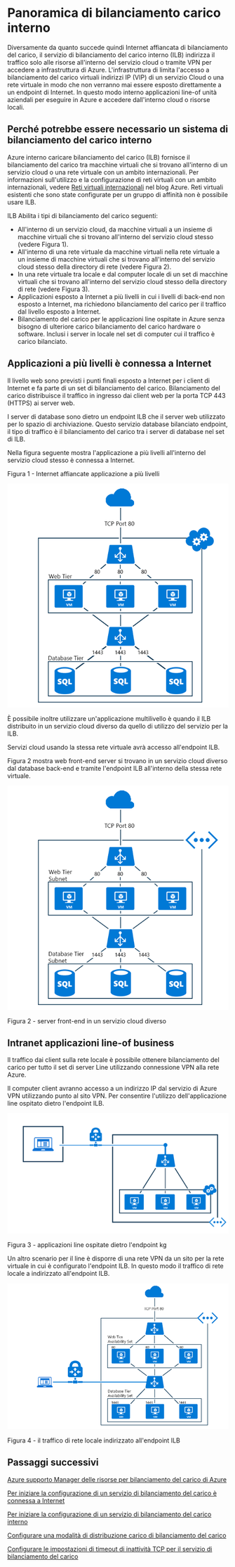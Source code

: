 
<properties
   pageTitle="Panoramica di bilanciamento del carico interno | Microsoft Azure"
   description="Panoramica di bilanciamento del carico interno e delle relative caratteristiche. Come funziona il un bilanciamento del carico per gli scenari di Azure e possibili configurare gli endpoint interni"
   services="load-balancer"
   documentationCenter="na"
   authors="sdwheeler"
   manager="carmonm"
   editor="tysonn" />
<tags
   ms.service="load-balancer"
   ms.devlang="na"
   ms.topic="article"
   ms.tgt_pltfrm="na"
   ms.workload="infrastructure-services"
   ms.date="10/24/2016"
   ms.author="sewhee" />


# <a name="internal-load-balancer-overview"></a>Panoramica di bilanciamento carico interno

Diversamente da quanto succede quindi Internet affiancata di bilanciamento del carico, il servizio di bilanciamento del carico interno (ILB) indirizza il traffico solo alle risorse all'interno del servizio cloud o tramite VPN per accedere a infrastruttura di Azure. L'infrastruttura di limita l'accesso a bilanciamento del carico virtuali indirizzi IP (VIP) di un servizio Cloud o una rete virtuale in modo che non verranno mai essere esposto direttamente a un endpoint di Internet. In questo modo interno applicazioni line-of unità aziendali per eseguire in Azure e accedere dall'interno cloud o risorse locali.

## <a name="why-you-may-need-an-internal-load-balancer"></a>Perché potrebbe essere necessario un sistema di bilanciamento del carico interno

Azure interno caricare bilanciamento del carico (ILB) fornisce il bilanciamento del carico tra macchine virtuali che si trovano all'interno di un servizio cloud o una rete virtuale con un ambito internazionali. Per informazioni sull'utilizzo e la configurazione di reti virtuali con un ambito internazionali, vedere [Reti virtuali internazionali](https://azure.microsoft.com/blog/2014/05/14/regional-virtual-networks/) nel blog Azure. Reti virtuali esistenti che sono state configurate per un gruppo di affinità non è possibile usare ILB.

ILB Abilita i tipi di bilanciamento del carico seguenti:

- All'interno di un servizio cloud, da macchine virtuali a un insieme di macchine virtuali che si trovano all'interno del servizio cloud stesso (vedere Figura 1).
- All'interno di una rete virtuale da macchine virtuali nella rete virtuale a un insieme di macchine virtuali che si trovano all'interno del servizio cloud stesso della directory di rete (vedere Figura 2).
- In una rete virtuale tra locale e dal computer locale di un set di macchine virtuali che si trovano all'interno del servizio cloud stesso della directory di rete (vedere Figura 3).
- Applicazioni esposto a Internet a più livelli in cui i livelli di back-end non esposto a Internet, ma richiedono bilanciamento del carico per il traffico dal livello esposto a Internet.
- Bilanciamento del carico per le applicazioni line ospitate in Azure senza bisogno di ulteriore carico bilanciamento del carico hardware o software. Inclusi i server in locale nel set di computer cui il traffico è carico bilanciato.

## <a name="internet-facing-multi-tier-applications"></a>Applicazioni a più livelli è connessa a Internet


Il livello web sono previsti i punti finali esposto a Internet per i client di Internet e fa parte di un set di bilanciamento del carico. Bilanciamento del carico distribuisce il traffico in ingresso dai client web per la porta TCP 443 (HTTPS) ai server web.

I server di database sono dietro un endpoint ILB che il server web utilizzato per lo spazio di archiviazione. Questo servizio database bilanciato endpoint, il tipo di traffico è il bilanciamento del carico tra i server di database nel set di ILB.

Nella figura seguente mostra l'applicazione a più livelli all'interno del servizio cloud stesso è connessa a Internet.

Figura 1 - Internet affiancate applicazione a più livelli

![Interno bilanciamento del carico servizio cloud singola](./media/load-balancer-internal-overview/IC736321.png)

È possibile inoltre utilizzare un'applicazione multilivello è quando il ILB distribuito in un servizio cloud diverso da quello di utilizzo del servizio per la ILB.

Servizi cloud usando la stessa rete virtuale avrà accesso all'endpoint ILB.

Figura 2 mostra web front-end server si trovano in un servizio cloud diverso dal database back-end e tramite l'endpoint ILB all'interno della stessa rete virtuale.

![Interno bilanciamento del carico tra servizi cloud](./media/load-balancer-internal-overview/IC744147.png)

Figura 2 - server front-end in un servizio cloud diverso

## <a name="intranet-line-of-business-applications"></a>Intranet applicazioni line-of business

Il traffico dai client sulla rete locale è possibile ottenere bilanciamento del carico per tutto il set di server Line utilizzando connessione VPN alla rete Azure.

Il computer client avranno accesso a un indirizzo IP dal servizio di Azure VPN utilizzando punto al sito VPN. Per consentire l'utilizzo dell'applicazione line ospitato dietro l'endpoint ILB.

![Bilanciamento del carico interno utilizzando punto al sito VPN](./media/load-balancer-internal-overview/IC744148.png)

Figura 3 - applicazioni line ospitate dietro l'endpoint kg

Un altro scenario per il line è disporre di una rete VPN da un sito per la rete virtuale in cui è configurato l'endpoint ILB. In questo modo il traffico di rete locale a indirizzato all'endpoint ILB.

![Bilanciamento del carico interno tramite VPN da un sito](./media/load-balancer-internal-overview/IC744150.png)

Figura 4 - il traffico di rete locale indirizzato all'endpoint ILB


## <a name="next-steps"></a>Passaggi successivi

[Azure supporto Manager delle risorse per bilanciamento del carico di Azure](load-balancer-arm.md)

[Per iniziare la configurazione di un servizio di bilanciamento del carico è connessa a Internet](load-balancer-get-started-internet-arm-ps.md)

[Per iniziare la configurazione di un servizio di bilanciamento del carico interno](load-balancer-get-started-ilb-arm-ps.md)

[Configurare una modalità di distribuzione carico di bilanciamento del carico](load-balancer-distribution-mode.md)

[Configurare le impostazioni di timeout di inattività TCP per il servizio di bilanciamento del carico](load-balancer-tcp-idle-timeout.md)

